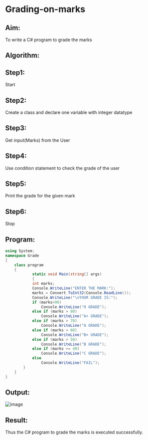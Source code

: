# Grading-on-marks

## Aim:
To write a C# program to grade the marks

## Algorithm:
## Step1:
Start

## Step2:
Create a class and declare one variable with integer datatype

## Step3:
Get input(Marks) from the User

## Step4:
Use condition statement to check the grade of the user

## Step5:
Print the grade for the given mark

## Step6:
Stop

## Program:
```c#
using System;
namespace Grade
{
    class program
    {
            static void Main(string[] args)
            {
            int marks;
            Console.WriteLine("ENTER THE MARK:");
            marks = Convert.ToInt32(Console.ReadLine());
            Console.WriteLine("\nYOUR GRADE IS:");
            if (marks>90)
                Console.WriteLine("O GRADE");
            else if (marks > 80)
                Console.WriteLine("A+ GRADE");
            else if (marks > 70)
                Console.WriteLine("A GRADE");
            else if (marks > 60)
                Console.WriteLine("B+ GRADE");
            else if (marks > 50)
                Console.WriteLine("B GRADE");
            else if (marks >= 40)
                Console.WriteLine("C GRADE");
            else
                Console.WriteLine("FAIL");
        }
    }
}
```

## Output:
![image](https://user-images.githubusercontent.com/75235427/167242509-05f7c798-b151-4b7f-9de2-9d42e148a66e.png)



## Result:
Thus the C# program to grade the marks is executed successfully.
